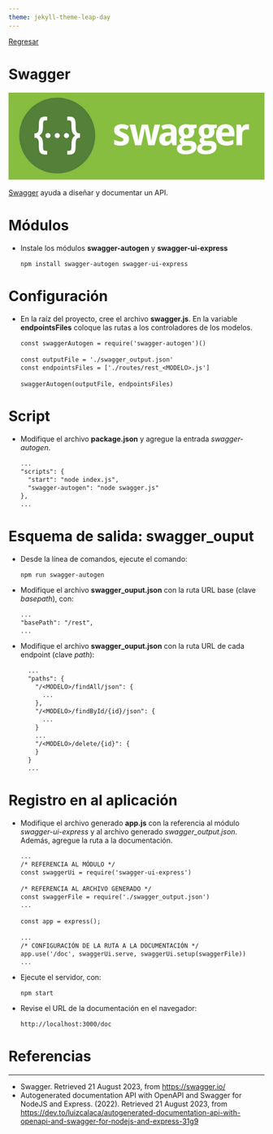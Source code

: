 ```yaml
---
theme: jekyll-theme-leap-day
---
```


[Regresar](/DAWM/)

Swagger
=======================

![SWAGGER](imagenes/swagger.webp)

[Swagger](https://swagger.io/) ayuda a diseñar y documentar un API.

Módulos
===============

* Instale los módulos **swagger-autogen** y **swagger-ui-express**

  ```
  npm install swagger-autogen swagger-ui-express
  ```

Configuración
===============

* En la raíz del proyecto, cree el archivo **swagger.js**. En la variable **endpointsFiles** coloque las rutas a los controladores de los modelos.

  ```text
  const swaggerAutogen = require('swagger-autogen')()

  const outputFile = './swagger_output.json'
  const endpointsFiles = ['./routes/rest_<MODELO>.js']

  swaggerAutogen(outputFile, endpointsFiles)
  ```

Script
===============

* Modifique el archivo **package.json** y agregue la entrada _swagger-autogen_.

  ```text
  ...
  "scripts": {
    "start": "node index.js",
    "swagger-autogen": "node swagger.js"
  },
  ...
  ```

Esquema de salida: swagger_ouput
===============

* Desde la línea de comandos, ejecute el comando:

  ```
  npm run swagger-autogen
  ```

* Modifique el archivo **swagger_ouput.json** con la ruta URL base (clave _basepath_), con:

  ```text
  ...
  "basePath": "/rest",
  ...
  ```

* Modifique el archivo **swagger_ouput.json** con la ruta URL de cada endpoint (clave _path_):

  ```text
    ...
    "paths": {
      "/<MODELO>/findAll/json": {
        ...
      },
      "/<MODELO>/findById/{id}/json": {
        ...
      }
      ...
      "/<MODELO>/delete/{id}": {
      }
    }
    ...
  ```

Registro en al aplicación
===============

* Modifique el archivo generado **app.js** con la referencia al módulo _swagger-ui-express_ y al archivo generado _swagger_output.json_. Además, agregue la ruta a la documentación.


  ```text
  ...
  /* REFERENCIA AL MÓDULO */
  const swaggerUi = require('swagger-ui-express')

  /* REFERENCIA AL ARCHIVO GENERADO */
  const swaggerFile = require('./swagger_output.json')
  ...

  const app = express();

  ...
  /* CONFIGURACIÓN DE LA RUTA A LA DOCUMENTACIÓN */
  app.use('/doc', swaggerUi.serve, swaggerUi.setup(swaggerFile))
  ...
  ```

* Ejecute el servidor, con:

  ```
  npm start
  ```

* Revise el URL de la documentación en el navegador:

  ```
  http://localhost:3000/doc
  ```

Referencias 
===========

* * *

* Swagger. Retrieved 21 August 2023, from https://swagger.io/
* Autogenerated documentation API with OpenAPI and Swagger for NodeJS and Express. (2022). Retrieved 21 August 2023, from https://dev.to/luizcalaca/autogenerated-documentation-api-with-openapi-and-swagger-for-nodejs-and-express-31g9
